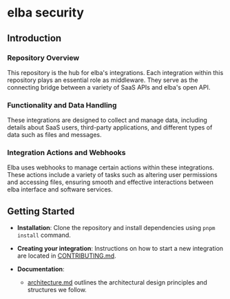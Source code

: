 # elba security

## Introduction

### Repository Overview

This repository is the hub for elba's integrations. Each integration within this repository plays an essential role as middleware. They serve as the connecting bridge between a variety of SaaS APIs and elba's open API.

### Functionality and Data Handling

These integrations are designed to collect and manage data, including details about SaaS users, third-party applications, and different types of data such as files and messages.

### Integration Actions and Webhooks

Elba uses webhooks to manage certain actions within these integrations. These actions include a variety of tasks such as altering user permissions and accessing files, ensuring smooth and effective interactions between elba interface and software services.

## Getting Started

- **Installation**: Clone the repository and install dependencies using `pnpm install` command.

- **Creating your integration**: Instructions on how to start a new integration are located in [CONTRIBUTING.md](https://github.com/elba-security/elba-security/blob/staging/CONTRIBUTING.MD).

- **Documentation**:
  - [architecture.md](https://github.com/elba-security/elba-security/blob/staging/docs/architecture.MD) outlines the architectural design principles and structures we follow.
